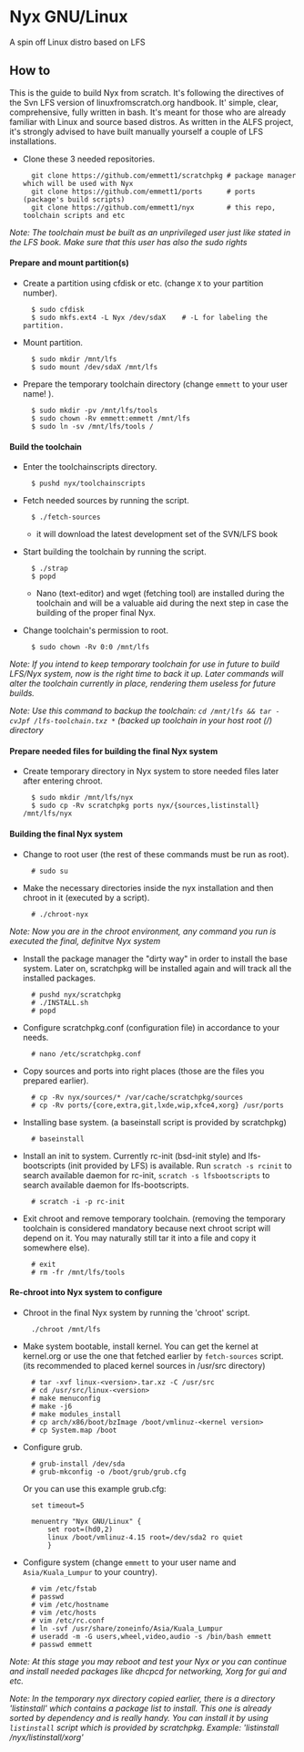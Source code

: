 # Nyx GNU/Linux
A spin off Linux distro based on LFS

## How to
This is the guide to build Nyx from scratch. It's following the directives of the Svn LFS version of linuxfromscratch.org handbook. It' simple, clear, comprehensive, fully written in bash. It's meant for those who are already familiar 
with Linux and source based distros. As written in the ALFS project, it's strongly advised to have built manually yourself a couple
of LFS installations. 

* Clone these 3 needed repositories.

		git clone https://github.com/emmett1/scratchpkg # package manager which will be used with Nyx
		git clone https://github.com/emmett1/ports      # ports (package's build scripts)
		git clone https://github.com/emmett1/nyx        # this repo, toolchain scripts and etc

*Note: The toolchain must be built as an unprivileged user just like stated in the LFS book. Make sure that this user has also the sudo rights*

#### Prepare and mount partition(s)

* Create a partition using cfdisk or etc. (change `X` to your partition number).

		$ sudo cfdisk
		$ sudo mkfs.ext4 -L Nyx /dev/sdaX    # -L for labeling the partition.
		
* Mount partition.

		$ sudo mkdir /mnt/lfs
		$ sudo mount /dev/sdaX /mnt/lfs
		
 		

* Prepare the temporary toolchain directory (change `emmett` to your user name! ).

		$ sudo mkdir -pv /mnt/lfs/tools
		$ sudo chown -Rv emmett:emmett /mnt/lfs
		$ sudo ln -sv /mnt/lfs/tools /

#### Build the toolchain

* Enter the toolchainscripts directory.

		$ pushd nyx/toolchainscripts
		
* Fetch needed sources by running the script. 

		$ ./fetch-sources
		
   - it will download the latest development set of the SVN/LFS book		
* Start building the toolchain by running the script.

		$ ./strap
		$ popd
   - Nano (text-editor) and wget (fetching tool) are installed during the toolchain and will be a valuable aid during 
    the next step in case the building of the proper final Nyx.
    
* Change toolchain's permission to root.

		$ sudo chown -Rv 0:0 /mnt/lfs
		
*Note: If you intend to keep temporary toolchain for use in future to build LFS/Nyx system, now is the right time to back it up. Later commands will alter the toolchain currently in place, rendering them useless for future builds.*

*Note: Use this command to backup the toolchain: `cd /mnt/lfs && tar -cvJpf /lfs-toolchain.txz *` (backed up toolchain in your host root (/) directory*

#### Prepare needed files for building the final Nyx system

* Create temporary directory in Nyx system to store needed files later after entering chroot.

		$ sudo mkdir /mnt/lfs/nyx
		$ sudo cp -Rv scratchpkg ports nyx/{sources,listinstall} /mnt/lfs/nyx

#### Building the final Nyx system

* Change to root user (the rest of these commands must be run as root).

		# sudo su

* Make the necessary directories inside the nyx installation and then chroot in it (executed by a script).

		# ./chroot-nyx
		
*Note: Now you are in the chroot environment, any command you run is executed the final, definitve Nyx system*

* Install the package manager the "dirty way" in order to install the base system. Later on, scratchpkg will be installed again and will track all the installed packages. 

		# pushd nyx/scratchpkg
		# ./INSTALL.sh
		# popd

* Configure scratchpkg.conf (configuration file) in accordance to your needs.

		# nano /etc/scratchpkg.conf

* Copy sources and ports into right places (those are the files you prepared earlier).

		# cp -Rv nyx/sources/* /var/cache/scratchpkg/sources
		# cp -Rv ports/{core,extra,git,lxde,wip,xfce4,xorg} /usr/ports

* Installing base system. (a baseinstall script is provided by scratchpkg)
	
		# baseinstall

* Install an init to system. Currently rc-init (bsd-init style) and lfs-bootscripts (init provided by LFS) is available. Run `scratch -s rcinit` to search available daemon for rc-init, `scratch -s lfsbootscripts` to search available daemon for lfs-bootscripts.

		# scratch -i -p rc-init

* Exit chroot and remove temporary toolchain. (removing the temporary toolchain is considered mandatory because next chroot script will depend on it. You may naturally still tar it into a file and copy it somewhere else).

		# exit
		# rm -fr /mnt/lfs/tools
		
#### Re-chroot into Nyx system to configure

* Chroot in the final Nyx system by running the 'chroot' script.

		./chroot /mnt/lfs

* Make system bootable, install kernel. You can get the kernel at kernel.org or use the one that fetched earlier by `fetch-sources` script. (its recommended to placed kernel sources in /usr/src directory)

		# tar -xvf linux-<version>.tar.xz -C /usr/src
		# cd /usr/src/linux-<version>
		# make menuconfig
		# make -j6
		# make modules_install
		# cp arch/x86/boot/bzImage /boot/vmlinuz-<kernel version>
		# cp System.map /boot

* Configure grub.

		# grub-install /dev/sda
		# grub-mkconfig -o /boot/grub/grub.cfg
		
  Or you can use this example grub.cfg:

		set timeout=5

		menuentry "Nyx GNU/Linux" {
			set root=(hd0,2)
			linux /boot/vmlinuz-4.15 root=/dev/sda2 ro quiet
			}

* Configure system (change `emmett` to your user name and `Asia/Kuala_Lumpur` to your country).

		# vim /etc/fstab
		# passwd
		# vim /etc/hostname
		# vim /etc/hosts
		# vim /etc/rc.conf
		# ln -svf /usr/share/zoneinfo/Asia/Kuala_Lumpur
		# useradd -m -G users,wheel,video,audio -s /bin/bash emmett
		# passwd emmett
		
*Note: At this stage you may reboot and  test your Nyx or you can continue and install needed packages like dhcpcd for networking, Xorg for gui and etc.*

*Note: In the temporary nyx directory copied earlier, there is  a directory 'listinstall' which contains a  package list to install. This one is already sorted by dependency and is really handy. You can install it by using `listinstall` script which is provided by scratchpkg. Example: 'listinstall /nyx/listinstall/xorg'*
